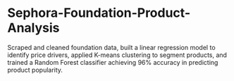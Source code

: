 # Sephora-Foundation-Product-Analysis
Scraped and cleaned foundation data, built a linear regression model to identify price drivers, applied K-means clustering to segment products, and trained a Random Forest classifier achieving 96% accuracy in predicting product popularity.
